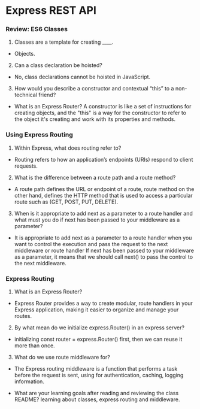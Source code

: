 # Express REST API

### Review: ES6 Classes

1. Classes are a template for creating ____.
- Objects.
2. Can a class declaration be hoisted?
- No, class declarations cannot be hoisted in JavaScript.
3. How would you describe a constructor and contextual “this” to a non-technical friend?
- What is an Express Router?
A constructor is like a set of instructions for creating objects, and the "this" is a way for the constructor to refer to the object it's creating and work with its properties and methods.

### Using Express Routing

1. Within Express, what does routing refer to?
- Routing refers to how an application’s endpoints (URIs) respond to client requests.
2. What is the difference between a route path and a route method?
- A route path defines the URL or endpoint of a route, route method on the other hand, defines the HTTP method that is used to access a particular route such as (GET, POST, PUT, DELETE).
3. When is it appropriate to add next as a parameter to a route handler and what must you do if next has been passed to your middleware as a parameter?
- It is appropriate to add next as a parameter to a route handler when you want to control the execution and pass the request to the next middleware or route handler
If next has been passed to your middleware as a parameter, it means that we should call next() to pass the control to the next middleware.

### Express Routing
1. What is an Express Router?
- Express Router provides a way to create modular, route handlers in your Express application, making it easier to organize and manage your routes.

2. By what mean do we initialize express.Router() in an express server?
- initializing const router = express.Router() first, then we can reuse it more than once.
3. What do we use route middleware for?
- The Express routing middleware is a function that performs a task before the request is sent, using for authentication, caching, logging information.

- What are your learning goals after reading and reviewing the class README?
learning about classes, express routing and middleware.



